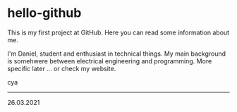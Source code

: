 # hello-github
This is my first project at GitHub. Here you can read some information about me.

I'm Daniel, student and enthusiast in technical things. My main background is somehwere between electrical engineering and programming.
More specific later ... or check my website.

cya
***
26.03.2021
